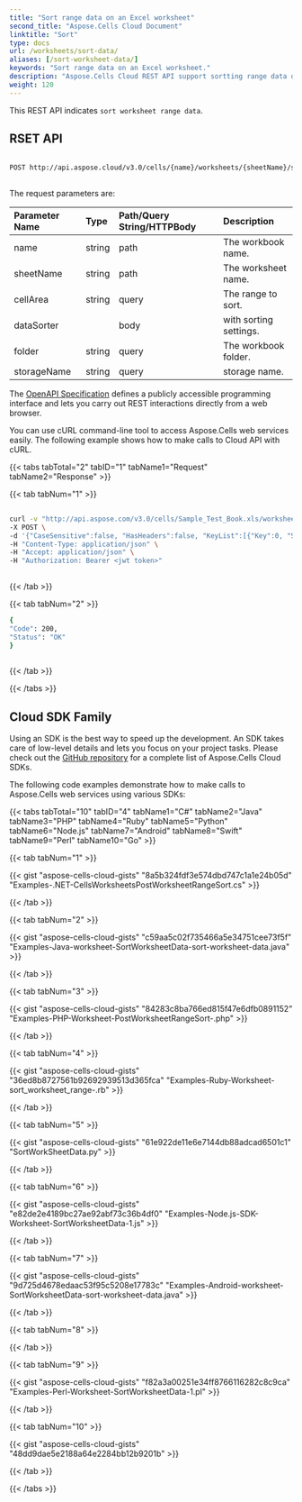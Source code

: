 ```yaml
---
title: "Sort range data on an Excel worksheet"
second_title: "Aspose.Cells Cloud Document"
linktitle: "Sort"
type: docs
url: /worksheets/sort-data/
aliases: [/sort-worksheet-data/]
keywords: "Sort range data on an Excel worksheet."
description: "Aspose.Cells Cloud REST API support sortting range data on an Excel worksheet. SDK support kinds of development languages. They include Android, C#, Go, Java, NodeJS, Perl, PHP, Python, Ruby, and swift."
weight: 120
---
```


This REST API indicates `sort worksheet range data`.
 
## RSET API
 
```bash
 
POST http://api.aspose.cloud/v3.0/cells/{name}/worksheets/{sheetName}/sort
 
```
The request parameters are: 
 
| Parameter Name | Type | Path/Query String/HTTPBody | Description| 
| :- | :- | :- |:- | 
| name | string | path | The workbook name. |
| sheetName | string | path | The worksheet name. |
| cellArea | string | query | The range to sort. |
| dataSorter |  | body | with sorting settings. |
| folder | string | query | The workbook folder. |
| storageName | string | query | storage name. |
 
The [OpenAPI Specification](https://apireference.aspose.cloud/cells/#/Worksheets/PostWorksheetRangeSort) defines a publicly accessible programming interface and lets you carry out REST interactions directly from a web browser.
 
You can use cURL command-line tool to access Aspose.Cells web services easily. The following example shows how to make calls to Cloud API with cURL.
 
{{< tabs tabTotal="2" tabID="1" tabName1="Request" tabName2="Response" >}}
 
{{< tab tabNum="1" >}}
 
```bash
 
curl -v "http://api.aspose.com/v3.0/cells/Sample_Test_Book.xls/worksheets/Sheet1/sort?cellArea=A5:A10" \
-X POST \
-d '{"CaseSensitive":false, "HasHeaders":false, "KeyList":[{"Key":0, "SortOrder":"descending"}], "SortLeftToRight":false}' \
-H "Content-Type: application/json" \
-H "Accept: application/json" \
-H "Authorization: Bearer <jwt token>"
 
```
 
{{< /tab >}}
 
{{< tab tabNum="2" >}}
 
```bash
{
"Code": 200,
"Status": "OK"
}
 
```
 
{{< /tab >}}
 
{{< /tabs >}}
 
## Cloud SDK Family
 
Using an SDK is the best way to speed up the development. An SDK takes care of low-level details and lets you focus on your project tasks. Please check out the [GitHub repository](https://github.com/aspose-cells-cloud) for a complete list of Aspose.Cells Cloud SDKs.
 
The following code examples demonstrate how to make calls to Aspose.Cells web services using various SDKs:
 
{{< tabs tabTotal="10" tabID="4" tabName1="C#" tabName2="Java" tabName3="PHP" tabName4="Ruby" tabName5="Python" tabName6="Node.js" tabName7="Android" tabName8="Swift" tabName9="Perl" tabName10="Go" >}}

{{< tab tabNum="1" >}}

{{< gist "aspose-cells-cloud-gists" "8a5b324fdf3e574dbd747c1a1e24b05d" "Examples-.NET-CellsWorksheetsPostWorksheetRangeSort.cs" >}}

{{< /tab >}}

{{< tab tabNum="2" >}}

{{< gist "aspose-cells-cloud-gists" "c59aa5c02f735466a5e34751cee73f5f" "Examples-Java-worksheet-SortWorksheetData-sort-worksheet-data.java" >}}

{{< /tab >}}

{{< tab tabNum="3" >}}

{{< gist "aspose-cells-cloud-gists" "84283c8ba766ed815f47e6dfb0891152" "Examples-PHP-Worksheet-PostWorksheetRangeSort-.php" >}}

{{< /tab >}}

{{< tab tabNum="4" >}}

{{< gist "aspose-cells-cloud-gists" "36ed8b8727561b92692939513d365fca" "Examples-Ruby-Worksheet-sort_worksheet_range-.rb" >}}

{{< /tab >}}

{{< tab tabNum="5" >}}

{{< gist "aspose-cells-cloud-gists" "61e922de11e6e7144db88adcad6501c1" "SortWorkSheetData.py" >}}

{{< /tab >}}

{{< tab tabNum="6" >}}

{{< gist "aspose-cells-cloud-gists" "e82de2e4189bc27ae92abf73c36b4df0" "Examples-Node.js-SDK-Worksheet-SortWorksheetData-1.js" >}}

{{< /tab >}}

{{< tab tabNum="7" >}}

{{< gist "aspose-cells-cloud-gists" "9d725d4678edaac53f95c5208e17783c" "Examples-Android-worksheet-SortWorksheetData-sort-worksheet-data.java" >}}

{{< /tab >}}

{{< tab tabNum="8" >}}

{{< /tab >}}

{{< tab tabNum="9" >}}

{{< gist "aspose-cells-cloud-gists" "f82a3a00251e34ff8766116282c8c9ca" "Examples-Perl-Worksheet-SortWorksheetData-1.pl" >}}

{{< /tab >}}

{{< tab tabNum="10" >}}

{{< gist "aspose-cells-cloud-gists" "48dd9dae5e2188a64e2284bb12b9201b" >}}

{{< /tab >}}

{{< /tabs >}}
